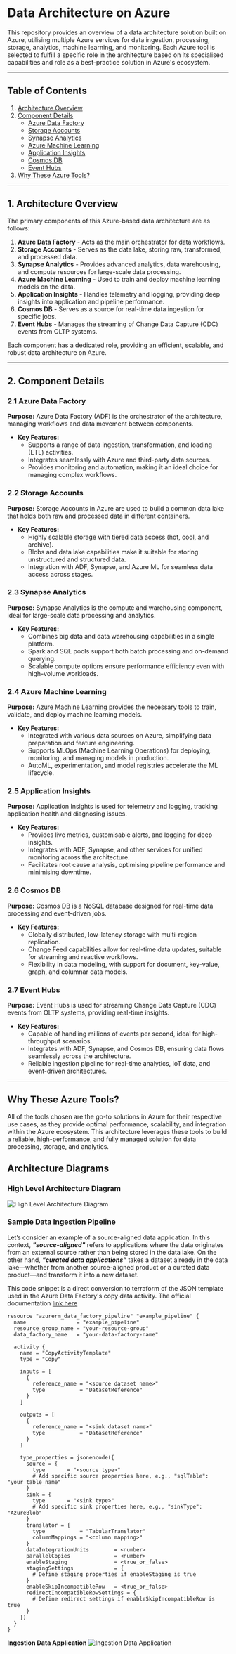 # Data Architecture on Azure

This repository provides an overview of a data architecture solution built on Azure, utilising multiple Azure services for data ingestion, processing, storage, analytics, machine learning, and monitoring. Each Azure tool is selected to fulfill a specific role in the architecture based on its specialised capabilities and role as a best-practice solution in Azure's ecosystem.

---

## Table of Contents

1. [Architecture Overview](#architecture-overview)
2. [Component Details](#component-details)
   - [Azure Data Factory](#azure-data-factory)
   - [Storage Accounts](#storage-accounts)
   - [Synapse Analytics](#synapse-analytics)
   - [Azure Machine Learning](#azure-machine-learning)
   - [Application Insights](#application-insights)
   - [Cosmos DB](#cosmos-db)
   - [Event Hubs](#event-hubs)
3. [Why These Azure Tools?](#why-these-azure-tools)

---

## 1. Architecture Overview

The primary components of this Azure-based data architecture are as follows:

1. **Azure Data Factory** - Acts as the main orchestrator for data workflows.
2. **Storage Accounts** - Serves as the data lake, storing raw, transformed, and processed data.
3. **Synapse Analytics** - Provides advanced analytics, data warehousing, and compute resources for large-scale data processing.
4. **Azure Machine Learning** - Used to train and deploy machine learning models on the data.
5. **Application Insights** - Handles telemetry and logging, providing deep insights into application and pipeline performance.
6. **Cosmos DB** - Serves as a source for real-time data ingestion for specific jobs.
7. **Event Hubs** - Manages the streaming of Change Data Capture (CDC) events from OLTP systems.

Each component has a dedicated role, providing an efficient, scalable, and robust data architecture on Azure.

---

## 2. Component Details

### 2.1 Azure Data Factory

**Purpose:** Azure Data Factory (ADF) is the orchestrator of the architecture, managing workflows and data movement between components.

- **Key Features:** 
  - Supports a range of data ingestion, transformation, and loading (ETL) activities.
  - Integrates seamlessly with Azure and third-party data sources.
  - Provides monitoring and automation, making it an ideal choice for managing complex workflows.

### 2.2 Storage Accounts

**Purpose:** Storage Accounts in Azure are used to build a common data lake that holds both raw and processed data in different containers.

- **Key Features:** 
  - Highly scalable storage with tiered data access (hot, cool, and archive).
  - Blobs and data lake capabilities make it suitable for storing unstructured and structured data.
  - Integration with ADF, Synapse, and Azure ML for seamless data access across stages.

### 2.3 Synapse Analytics

**Purpose:** Synapse Analytics is the compute and warehousing component, ideal for large-scale data processing and analytics.

- **Key Features:**
  - Combines big data and data warehousing capabilities in a single platform.
  - Spark and SQL pools support both batch processing and on-demand querying.
  - Scalable compute options ensure performance efficiency even with high-volume workloads.

### 2.4 Azure Machine Learning

**Purpose:** Azure Machine Learning provides the necessary tools to train, validate, and deploy machine learning models.

- **Key Features:**
  - Integrated with various data sources on Azure, simplifying data preparation and feature engineering.
  - Supports MLOps (Machine Learning Operations) for deploying, monitoring, and managing models in production.
  - AutoML, experimentation, and model registries accelerate the ML lifecycle.

### 2.5 Application Insights

**Purpose:** Application Insights is used for telemetry and logging, tracking application health and diagnosing issues.

- **Key Features:**
  - Provides live metrics, customisable alerts, and logging for deep insights.
  - Integrates with ADF, Synapse, and other services for unified monitoring across the architecture.
  - Facilitates root cause analysis, optimising pipeline performance and minimising downtime.

### 2.6 Cosmos DB

**Purpose:** Cosmos DB is a NoSQL database designed for real-time data processing and event-driven jobs.

- **Key Features:**
  - Globally distributed, low-latency storage with multi-region replication.
  - Change Feed capabilities allow for real-time data updates, suitable for streaming and reactive workflows.
  - Flexibility in data modeling, with support for document, key-value, graph, and columnar data models.

### 2.7 Event Hubs

**Purpose:** Event Hubs is used for streaming Change Data Capture (CDC) events from OLTP systems, providing real-time insights.

- **Key Features:**
  - Capable of handling millions of events per second, ideal for high-throughput scenarios.
  - Integrates with ADF, Synapse, and Cosmos DB, ensuring data flows seamlessly across the architecture.
  - Reliable ingestion pipeline for real-time analytics, IoT data, and event-driven architectures.

---

## Why These Azure Tools?

All of the tools chosen are the go-to solutions in Azure for their respective use cases, as they provide optimal performance, scalability, and integration within the Azure ecosystem. This architecture leverages these tools to build a reliable, high-performance, and fully managed solution for data processing, storage, and analytics.


## Architecture Diagrams

### High Level Architecture Diagram
![High Level Architecture Diagram](./drawio/high_level_architecture_design.png "High Level Architecture Diagram")

### Sample Data Ingestion Pipeline

Let’s consider an example of a source-aligned data application. In this context, ***"source-aligned"*** refers to applications where the data originates from an external source rather than being stored in the data lake. On the other hand, ***"curated data applications"*** takes a dataset already in the data lake—whether from another source-aligned product or a curated data product—and transform it into a new dataset. 

This code snippet is a direct conversion to terraform of the JSON template used in the Azure Data Factory's copy data activity. The official documentation [link here](https://learn.microsoft.com/en-us/azure/data-factory/copy-activity-overview)

```
resource "azurerm_data_factory_pipeline" "example_pipeline" {
  name                = "example_pipeline"
  resource_group_name = "your-resource-group"
  data_factory_name   = "your-data-factory-name"

  activity {
    name = "CopyActivityTemplate"
    type = "Copy"

    inputs = [
      {
        reference_name = "<source dataset name>"
        type           = "DatasetReference"
      }
    ]

    outputs = [
      {
        reference_name = "<sink dataset name>"
        type           = "DatasetReference"
      }
    ]

    type_properties = jsonencode({
      source = {
        type       = "<source type>"
        # Add specific source properties here, e.g., "sqlTable": "your_table_name"
      }
      sink = {
        type       = "<sink type>"
        # Add specific sink properties here, e.g., "sinkType": "AzureBlob"
      }
      translator = {
        type           = "TabularTranslator"
        columnMappings = "<column mapping>"
      }
      dataIntegrationUnits        = <number>
      parallelCopies              = <number>
      enableStaging               = <true_or_false>
      stagingSettings             = {
        # Define staging properties if enableStaging is true
      }
      enableSkipIncompatibleRow   = <true_or_false>
      redirectIncompatibleRowSettings = {
        # Define redirect settings if enableSkipIncompatibleRow is true
      }
    })
  }
}
```
**Ingestion Data Application**
![Ingestion Data Application](./drawio/sample_ingestion.png "Ingestion Data Application")